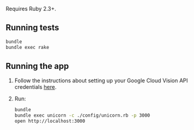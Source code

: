 Requires Ruby 2.3+.

## Running tests

```bash
bundle
bundle exec rake
```

## Running the app

1. Follow the instructions about setting up your Google Cloud Vision API credentials [here](https://github.com/afeld/face_detect#installation).
1. Run:

    ```bash
    bundle
    bundle exec unicorn -c ./config/unicorn.rb -p 3000
    open http://localhost:3000
    ```
